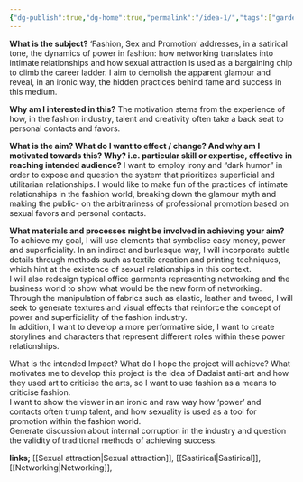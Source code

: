 ```yaml
---
{"dg-publish":true,"dg-home":true,"permalink":"/idea-1/","tags":["gardenEntry"],"dgPassFrontmatter":true}
---
```


**What is the subject?**
	‘Fashion, Sex and Promotion’ addresses, in a satirical tone, the dynamics of power in fashion: how networking translates into intimate relationships and how sexual attraction is used as a bargaining chip to climb the career ladder. I aim to demolish the apparent glamour and reveal, in an ironic way, the hidden practices behind fame and success in this medium.	

**Why am I interested in this?**
	The motivation stems from the experience of how, in the fashion industry, talent and creativity often take a back seat to personal contacts and favors.

**What is the aim? What do I want to effect / change? And why am I motivated towards this? Why? i.e. particular skill or expertise, effective in reaching intended audience?**
	I want to employ irony and “dark humor” in order to expose and question the system that prioritizes superficial and utilitarian relationships. I would like to make fun of the practices of intimate relationships in the fashion world, breaking down the glamour myth and making the public- on the arbitrariness of professional promotion based on sexual favors and personal contacts.

**What materials and processes might be involved in achieving your aim?**
	To achieve my goal, I will use elements that symbolise easy money, power and superficiality. In an indirect and burlesque way, I will incorporate subtle details through methods such as textile creation and printing techniques, which hint at the existence of sexual relationships in this context.  
	I will also redesign typical office garments representing networking and the business world to show what would be the new form of networking. Through the manipulation of fabrics such as elastic, leather and tweed, I will seek to generate textures and visual effects that reinforce the concept of power and superficiality of the fashion industry.  
	In addition, I want to develop a more performative side, I want to create storylines and characters that represent different roles within these power relationships.

What is the intended Impact? What do I hope the project will achieve?
	What motivates me to develop this project is the idea of Dadaist anti-art and how they used art to criticise the arts, so I want to use fashion as a means to criticise fashion.  
	I want to show the viewer in an ironic and raw way how ‘power’ and contacts often trump talent, and how sexuality is used as a tool for promotion within the fashion world.  
	Generate discussion about internal corruption in the industry and question the validity of traditional methods of achieving success.

**links;** [[Sexual attraction\|Sexual attraction]], [[Sastirical\|Sastirical]], [[Networking\|Networking]], 